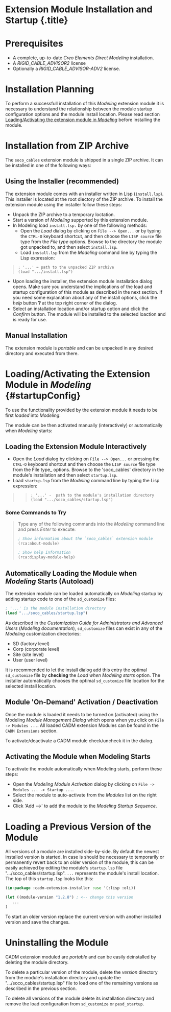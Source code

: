 # Extension Module Installation and Startup {.title}

# Prerequisites

* A complete, up-to-date _Creo Elements Direct Modeling_ installation.
* A _RIGID_CABLE_ADVISOR2_ license
* Optionally a _RIGID_CABLE_ADVISOR-ADV2_ license.

# Installation Planning

To perform a successfull installation of this _Modeling_ extension module it is
necessary to understand the relationship between the module startup
configuration options and the module install location. Please read section
[Loading/Activating the extension module in _Modeling_](#startupConfig)
before installing the module.

# Installation from ZIP Archive

The `soco_cables` extension module is shipped in a single ZIP
archive. It can be installed in one of the following ways:

## Using the Installer (recommended)

The extension module comes with an installer written in Lisp (`install.lsp`).
This installer is located at the root diectory of the ZIP archive. To install the extension
module using the installer follow these steps:

* Unpack the ZIP archive to a temporary loctation.
* Start a version of _Modeling_ supported by this extension module.
* In Modeling load `install.lsp.` by one of the following methods:
  * Open the _Load_ dialog by clicking on `File --> Open...` or by typing the
   `CTRL-O` keyboard shortcut, and then choose the `LISP source` file type from
   the _File type_ options. Browse to the directory the module got unpacked to,
    and then select `install.lsp`.
  * Load `install.lsp` from the _Modeling_ command line by typing the Lisp expression:

> ~~~Lisp
> ; '...' = path to the unpacked ZIP archive
> (load ".../install.lsp")
> ~~~

* Upon loading the installer, the extension module installation dialog opens.
  Make sure you understand the implications of the load and startup configuration
  of this module as described in the next section. If you need some explanation
  about any of the install options, click the _help_ button <b>&#x2754;</b> at the top right
  corner of the dialog.
* Select an installation location and/or startup option and click the _Confirm_ button.
  The module will be installed to the selected loaction and is ready for use.

## Manual Installation

The extension module is _portable_ and can be unpacked in any desired directory and executed from there.

# Loading/Activating the Extension Module in _Modeling_ {#startupConfig}

To use the functionality provided by the extension module it needs to be first
_loaded_ into _Modeling_.

The module can be then activated manually (interactively) or automatically when
_Modeling_ starts:

## Loading the Extension Module Interactively

* Open the _Load_ dialog by clicking on `File --> Open...` or pressing the
  `CTRL-O` keyboard shortcut and then choose the `LISP source` file type from the
  File type_ options. Browse to the 'soco_cables' directory in the
  module's installation and then select `startup.lsp`.
* Load `startup.lsp` from the _Modeling_ command line by typing the Lisp expression:

>> ~~~Lisp
>> ; '...' -  path to the module's installation directory
>> (load ".../soco_cables/startup.lsp")
>> ~~~

### Some Commands to Try

> Type any of the following commands into the _Modeling_ command
> line and press _Enter_ to execute:
>
> ~~~ lisp
> ; Show information about the `soco_cables` extension module
> (rca:about-module)
>
> ; Show help information
> (rca:display-module-help)
> ~~~

## Automatically Loading the  Module when _Modeling_ Starts (Autoload)

The extension module can be loaded automatically on _Modeling_ startup by adding
startup code to one of the `sd_customize` files:

~~~ lisp
; '...' is the module installation directory
(load ".../soco_cables/startup.lsp")
~~~

As described in the _Customization Guide for Administrators and Advanced Users_ (_Modeling documentation_),
`sd_customize` files can exist in any of the _Modeling_ customization directories:
* SD (factory level)
* Corp (corporate level)
* Site (site level)
* User (user level)

It is recommended to let the install dialog add this entry the optimal
`sd_customize` file by **checking** the _Load when Modeling starts_ option. The
installer automatically chooses the optimal `sd_customize`
file location for the selected install location.

## Module 'On-Demand' Activation / Deactivation

Once the module is loaded it needs to be turned on (activated) using
the Modeling _Module Management Dialog_ which opens when you click
on `File -> Modules ...`. All loaded CADM extension Modules can be found in the
`CADM Extensions` section.

To activate/deactivate a CADM module check/uncheck it in the dialog.

## Activating the Module when Modeling Starts

To activate the module automatically when Modeling starts, perform these
steps:

* Open the _Modeling Module Activation_ dialog by clicking on
  `File -> Modules ... -> Startup ...`.
* Select the module to auto-activate from the _Modules_ list on the right side.
* Click 'Add -->' to add the module to the _Modeling Startup Sequence_.

# Loading a Previous Version of the Module

All versions of a module are installed side-by-side. By default the newest
installed version is started. In case is should be necessary to temporarily or
permanently revert back to an older version of the module, this can be easily
achieved by editing the module's `startup.lsp` file
".../soco_cables/startup.lsp". `...` represents the module's install
location. The top of this `startup.lsp` looks like this:

~~~ lisp
(in-package :cadm-extension-installer :use '(:lisp :oli))

(let ((module-version "1.2.8") ; <-- change this version
   ...
)
~~~

To start an older version replace the current version with another installed
version and save the changes.

# Uninstalling the Module

CADM extension moduled are _portable_ and can be easily deinstalled by deleting
the module directory.

To delete a particular version of the module, delete the _version_ directory
from the module's installation directory and update the
".../soco_cables/startup.lsp" file to load one of the remaining
versions as described in the previous section.

To delete all versions of the module delete its installation directory
and remove the load configuration from `sd_customize` or `pesd_startup`.
